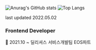 
![Anurag's GitHub stats](https://github-readme-stats.vercel.app/api?username=leehyeonj&show_icons=true&theme=radical&include_all_commits=true&count_private=true)
![Top Langs](https://github-readme-stats.vercel.app/api/top-langs/?username=leehyeonj&layout=compact&theme=tokyonight)

last updated 2022.05.02

<h3>Frontend Developer</h3>
<div>📌 2021.10 ~ 딜리셔스 서비스개발팀 EOS파트 </div>

